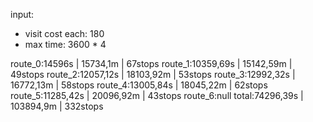 ﻿input:

- visit cost each: 180
- max time: 3600 * 4

route_0:14596s | 15734,1m | 67stops
route_1:10359,69s | 15142,59m | 49stops
route_2:12057,12s | 18103,92m | 53stops
route_3:12992,32s | 16772,13m | 58stops
route_4:13005,84s | 18045,22m | 62stops
route_5:11285,42s | 20096,92m | 43stops
route_6:null
total:74296,39s | 103894,9m | 332stops
